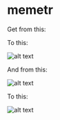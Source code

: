 memetr
======

Get from this:


To this:

![alt text](http://memetr.s3.amazonaws.com/1n.png "")

And from this:

![alt text](http://memetr.s3.amazonaws.com/2o.png "")

To this:

![alt text](http://memetr.s3.amazonaws.com/2n.png "")


